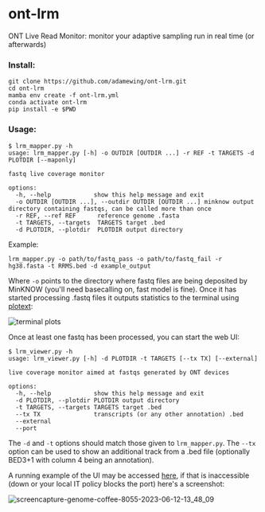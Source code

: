# ont-lrm
ONT Live Read Monitor: monitor your adaptive sampling run in real time (or afterwards)

### Install:
```
git clone https://github.com/adamewing/ont-lrm.git
cd ont-lrm
mamba env create -f ont-lrm.yml
conda activate ont-lrm
pip install -e $PWD
```
### Usage:
```
$ lrm_mapper.py -h
usage: lrm_mapper.py [-h] -o OUTDIR [OUTDIR ...] -r REF -t TARGETS -d PLOTDIR [--maponly]

fastq live coverage monitor

options:
  -h, --help            show this help message and exit
  -o OUTDIR [OUTDIR ...], --outdir OUTDIR [OUTDIR ...] minknow output directory containing fastqs, can be called more than once
  -r REF, --ref REF      reference genome .fasta
  -t TARGETS, --targets  TARGETS target .bed
  -d PLOTDIR, --plotdir  PLOTDIR output directory
```
Example:
```
lrm_mapper.py -o path/to/fastq_pass -o path/to/fastq_fail -r hg38.fasta -t RRMS.bed -d example_output
```
Where `-o` points to the directory where fastq files are being deposited by MinKNOW (you'll need basecalling on, fast model is fine). Once it has started processing .fastq files it outputs statistics to the terminal using [plotext](https://github.com/piccolomo/plotext):

![terminal plots](https://github.com/adamewing/ont-lrm/assets/1037202/91681ef1-f72c-40b8-b2f8-ea6fcec151f7)

Once at least one fastq has been processed, you can start the web UI:
```
$ lrm_viewer.py -h
usage: lrm_viewer.py [-h] -d PLOTDIR -t TARGETS [--tx TX] [--external]

live coverage monitor aimed at fastqs generated by ONT devices

options:
  -h, --help            show this help message and exit
  -d PLOTDIR, --plotdir PLOTDIR output directory
  -t TARGETS, --targets TARGETS target .bed
  --tx TX               transcripts (or any other annotation) .bed
  --external
  --port
```
The `-d` and `-t` options should match those given to `lrm_mapper.py`. The `--tx` option can be used to show an additional track from a .bed file (optionally BED3+1 with column 4 being an annotation).

A running example of the UI may be accessed [here](http://genome.coffee:8055), if that is inaccessible (down or your local IT policy blocks the port) here's a screenshot:

![screencapture-genome-coffee-8055-2023-06-12-13_48_09](https://github.com/adamewing/ont-lrm/assets/1037202/e5b84649-63a9-4590-8fc1-cc4b060c13ab)


